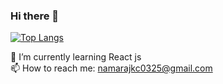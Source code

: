 ### Hi there 👋
[![Top Langs](https://github-readme-stats.vercel.app/api/top-langs/?username=namarajk&layout=compact)](https://github.com/namarajk/github-readme-stats)

🌱 I’m currently learning React js<br>
📫 How to reach me: namarajkc0325@gmail.com
<!--
**namarajk/namarajk** is a ✨ _special_ ✨ repository because its `README.md` (this file) appears on your GitHub profile.


Here are some ideas to get you started:

- 🔭 I’m currently working on ...
- 🌱 I’m currently learning ...
- 👯 I’m looking to collaborate on ...
- 🤔 I’m looking for help with ...
- 💬 Ask me about ...
- 📫 How to reach me: ...
- 😄 Pronouns: ...
- ⚡ Fun fact: ...
-->
